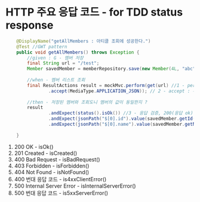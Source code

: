 # HTTP 주요 응답 코드 - for TDD status response 
```java
    @DisplayName("getAllMembers : 아티클 조회에 성공한다.")
    @Test //GWT pattern
    public void getAllMembers() throws Exception {
        //given : G - 멤버 저장
        final String url = "/test";
        Member savedMember = memberRepository.save(new Member(4L, "abc"));
    
        //when - 멤버 리스트 조회
        final ResultActions result = mockMvc.perform(get(url) //1 - perform : 요청을 전송하는것.
                .accept(MediaType.APPLICATION_JSON)); // 2 - accept : 무슨 타입으로 응답을 받을지 정하는것.
    
        //then - 저장된 멤버와 조회도니 멤버의 값이 동일한지 ?
        result
                .andExpect(status().isOk()) //3 - 응답 검증, 200(응답 ok) 인지 확인한다. 201 = Created
                .andExpect(jsonPath("$[0].id").value(savedMember.getId()))
                .andExpect(jsonPath("$[0].name").value(savedMember.getName()));
    
    }
```
1. 200 OK - isOk()
2. 201 Created - isCreated()
3. 400 Bad Request - isBadRequest()
4. 403 Forbidden - isForbidden()
5. 404 Not Found - isNotFound()
6. 400 번대 응답 코드 - is4xxClientError()
7. 500 Internal Server Error - isInternalServerError()
8. 500 번대 응답 코드 - is5xxServerError()